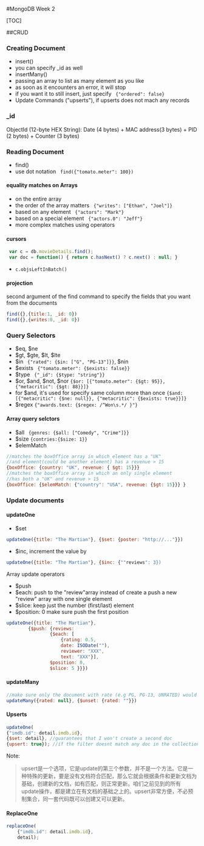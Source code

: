 #MongoDB Week 2

[TOC]

##CRUD
### Creating Document
- insert()
 - you can specify _id as well
- insertMany()
 - passing an array to list as many element as you like
 - as soon as it encounters an error, it will stop
 - if you want it to still insert, just specify ``` {"ordered": false}``` 
- Update Commands ("upserts"), if upserts does not mach any records

### _id
ObjectId (12-byte HEX String): Date (4 bytes) + MAC address(3 bytes) + PID (2 bytes) + Counter (3 bytes)

### Reading Document
- find()
 - use dot notation ``` find({"tomato.meter": 100})```
#### equality matches on Arrays 
- on the entire array
 - the order of the array matters ``` {"writes": ["Ethan", "Joel"]}```
- based on any element  ``` {"actors": "Mark"}```
- based on a special element ``` {"actors.0": "Jeff"}```
- more complex matches using operators

#### cursors
``` javascript
 var c = db.movieDetails.find();
 var doc = function() { return c.hasNext() ? c.next() : null; }
```
 - ```c.objsLeftInBatch()```

#### projection
second argument of the find command to specify the fields that you want from the documents

```javascript
find({},{title:1, _id: 0})
find({},{writes:0, _id: 0})
```

### Query Selectors
- \$eq, \$ne
- \$gt, \$gte, \$lt, \$lte
- \$in ``` {"rated": {$in: ["G", "PG-13"]}}```, \$nin
- \$exists ``` {"tomato.meter": {$exists: false}}```
- \$type ``` {"_id": {$type: "string"}}```
- \$or, \$and, \$not, \$nor ```{$or: [{"tomato.meter": {$gt: 95}}, {"metacritic": {$gt: 88}}]}```
 - for $and, it's used for specify same column more than once ```{$and:[{"metacritic": {$ne: null}}, {"metacritic": {$exists: true}}]}``` 
- $regex ```{"awards.text: {$regex: /^Won\s.*/ }"}```
#### Array query selctors
- $all ``` {genres: {$all: ["Comedy", "Crime"]}}```
- $size ```{contries:{$size: 1}}```
- $elemMatch 
``` javascript
//matches the boxOffice array in which element has a "UK" 
//and element(could be another element) has a revenue > 15
{boxOffice: {country: "UK", revenue: { $gt: 15}}} 
//matches the boxOffice array in which an only single element 
//has both a "UK" and revenue > 15
{boxOffice: {$elemMatch: {"country": "USA", revenue: {$gt: 15}}} }
```

### Update documents
#### updateOne
- $set 

```javascript
updateOne({title: "The Martian"}, {$set: {poster: "http://..."}})
```
 - $inc, increment the value by
 
 ``` javascript
updateOne({title: "The Martian"}, {$inc: {""reviews": 3}) 
 ```
 
Array update operators
 - $push
  - $each: push to the "review"array instead of create a push a new "review" array with one single element
  - $slice: keep just the number (first/last) element
  - $position: 0 make sure push the first position
```javascript
updateOne({title: "The Martian"},
		{$push: {reviews:
				{$each: [
					{rating: 0.5,
					date: ISODate(""),
					reviewer: "XXX",
					text: "XXX"}],
				$position: 0,
				$slice: 5 }}})
```
#### updateMany
``` javascript
//make sure only the document with rate (e.g PG, PG-13, UNRATED) would have rate field
updateMany({rated: null}, {$unset: {rated: ""}})
```

#### Upserts
```javascript
updateOne(
{"imdb.id": detail.imdb.id},
{$set: detail}, //guarantees that I won't create a second doc
{upsert: true}); //if the filter doesnt match any doc in the collections, I want to go ahead and insert it
```
Note:
>upsert是一个选项，它是update的第三个参数，并不是一个方法。它是一种特殊的更新，要是没有文档符合匹配，那么它就会根据条件和更新文档为基础，创建新的文档，如有匹配，则正常更新。咱们之前见到的所有update操作，都是建立在有文档的基础之上的。upsert非常方便，不必预制集合，同一套代码既可以创建又可以更新。

#### ReplaceOne
``` javascript
replaceOne(
	{"imdb.id": detail.imdb.id},
	detail);
```
